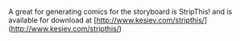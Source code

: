 A great for generating comics for the storyboard is StripThis! and is available for download at [http://www.kesiev.com/stripthis/] (http://www.kesiev.com/stripthis/)